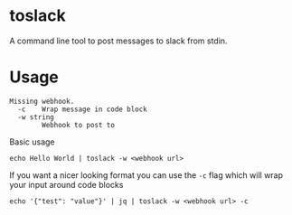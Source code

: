 # toslack
A command line tool to post messages to slack from stdin.

# Usage
```Usage: toslack -w <webhook>
Missing webhook.
  -c    Wrap message in code block
  -w string
        Webhook to post to
```
Basic usage
```
echo Hello World | toslack -w <webhook url>
```
If you want a nicer looking format you can use the `-c` flag which will wrap your input around code blocks

```
echo '{"test": "value"}' | jq | toslack -w <webhook url> -c
```